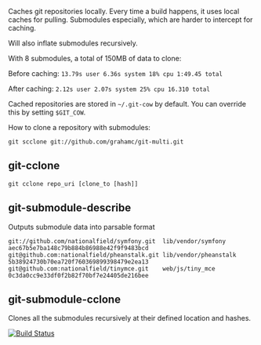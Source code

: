 Caches git repositories locally. Every time a build happens, it uses local
caches for pulling. Submodules especially, which are harder to intercept
for caching.

Will also inflate submodules recursively.

With 8 submodules, a total of 150MB of data to clone:

Before caching: `13.79s user 6.36s system 18% cpu 1:49.45 total`

After caching: `2.12s user 2.07s system 25% cpu 16.310 total`

Cached repositories are stored in `~/.git-cow` by default. You can override
this by setting `$GIT_COW`.

How to clone a repository with submodules:

`git scclone git://github.com/grahamc/git-multi.git`

## git-cclone
`git cclone repo_uri [clone_to [hash]]`

## git-submodule-describe

Outputs submodule data into parsable format

```
git://github.com/nationalfield/symfony.git  lib/vendor/symfony  aec67b5e7ba148c79b884b86988e42f9f9483bcd
git@github.com:nationalfield/pheanstalk.git lib/vendor/pheanstalk   5b38924730b70ea720f760369899398479e2ea13
git@github.com:nationalfield/tinymce.git    web/js/tiny_mce 0c3da0cc9e33df0f2b82f70bf7e24405de216bee
```

## git-submodule-cclone
 Clones all the submodules recursively at their defined location and hashes.


[![Build Status](https://secure.travis-ci.org/grahamc/git-cachecow.png)](http://travis-ci.org/grahamc/git-cachecow)
